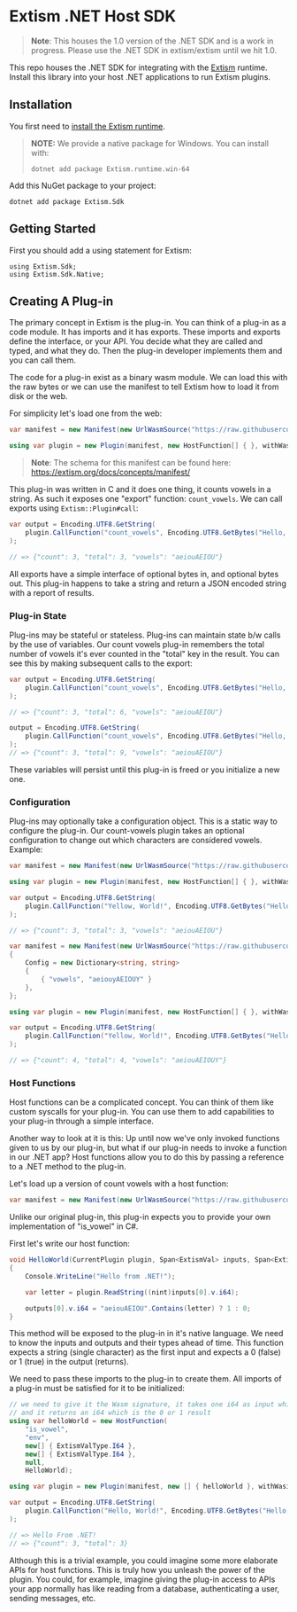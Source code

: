 # Extism .NET Host SDK

> **Note**: This houses the 1.0 version of the .NET SDK and is a work in progress. Please use the .NET SDK in extism/extism until we hit 1.0.

This repo houses the .NET SDK for integrating with the [Extism](https://extism.org/) runtime. Install this library into your host .NET applications to run Extism plugins.

## Installation

You first need to [install the Extism runtime](https://extism.org/docs/install).

> **__NOTE:__** We provide a native package for Windows. You can install with:
> ```
> dotnet add package Extism.runtime.win-64
>```

Add this NuGet package to your project:

```
dotnet add package Extism.Sdk
```

## Getting Started

First you should add a using statement for Extism:

```
using Extism.Sdk;
using Extism.Sdk.Native;
```

## Creating A Plug-in

The primary concept in Extism is the plug-in. You can think of a plug-in as a code module. It has imports and it has exports. These imports and exports define the interface, or your API. You decide what they are called and typed, and what they do. Then the plug-in developer implements them and you can call them.

The code for a plug-in exist as a binary wasm module. We can load this with the raw bytes or we can use the manifest to tell Extism how to load it from disk or the web.

For simplicity let's load one from the web:

```csharp
var manifest = new Manifest(new UrlWasmSource("https://raw.githubusercontent.com/extism/extism/main/wasm/code.wasm"));

using var plugin = new Plugin(manifest, new HostFunction[] { }, withWasi: true);
```

> **Note**: The schema for this manifest can be found here: https://extism.org/docs/concepts/manifest/


This plug-in was written in C and it does one thing, it counts vowels in a string. As such it exposes one "export" function: `count_vowels`. We can call exports using `Extism::Plugin#call`:

```csharp
var output = Encoding.UTF8.GetString(
    plugin.CallFunction("count_vowels", Encoding.UTF8.GetBytes("Hello, World!"))
);

// => {"count": 3, "total": 3, "vowels": "aeiouAEIOU"}
```

All exports have a simple interface of optional bytes in, and optional bytes out. This plug-in happens to take a string and return a JSON encoded string with a report of results.

### Plug-in State

Plug-ins may be stateful or stateless. Plug-ins can maintain state b/w calls by the use of variables. Our count vowels plug-in remembers the total number of vowels it's ever counted in the "total" key in the result. You can see this by making subsequent calls to the export:

```csharp
var output = Encoding.UTF8.GetString(
    plugin.CallFunction("count_vowels", Encoding.UTF8.GetBytes("Hello, World!"))
);

// => {"count": 3, "total": 6, "vowels": "aeiouAEIOU"}

output = Encoding.UTF8.GetString(
    plugin.CallFunction("count_vowels", Encoding.UTF8.GetBytes("Hello, World!"))
);
// => {"count": 3, "total": 9, "vowels": "aeiouAEIOU"}
```

These variables will persist until this plug-in is freed or you initialize a new one.

### Configuration

Plug-ins may optionally take a configuration object. This is a static way to configure the plug-in. Our count-vowels plugin takes an optional configuration to change out which characters are considered vowels. Example:

```csharp
var manifest = new Manifest(new UrlWasmSource("https://raw.githubusercontent.com/extism/extism/main/wasm/code.wasm"));

using var plugin = new Plugin(manifest, new HostFunction[] { }, withWasi: true);

var output = Encoding.UTF8.GetString(
    plugin.CallFunction("Yellow, World!", Encoding.UTF8.GetBytes("Hello, World!"))
);

// => {"count": 3, "total": 3, "vowels": "aeiouAEIOU"}

var manifest = new Manifest(new UrlWasmSource("https://raw.githubusercontent.com/extism/extism/main/wasm/count-vowels-host.wasm"))
{
    Config = new Dictionary<string, string>
    {
        { "vowels", "aeiouyAEIOUY" }
    },
};

using var plugin = new Plugin(manifest, new HostFunction[] { }, withWasi: true);

var output = Encoding.UTF8.GetString(
    plugin.CallFunction("Yellow, World!", Encoding.UTF8.GetBytes("Hello, World!"))
);

// => {"count": 4, "total": 4, "vowels": "aeiouAEIOUY"}
```

### Host Functions

Host functions can be a complicated concept. You can think of them like custom syscalls for your plug-in. You can use them to add capabilities to your plug-in through a simple interface.

Another way to look at it is this: Up until now we've only invoked functions given to us by our plug-in, but what if our plug-in needs to invoke a function in our .NET app? Host functions allow you to do this by passing a reference to a .NET method to the plug-in.

Let's load up a version of count vowels with a host function:

```csharp
var manifest = new Manifest(new UrlWasmSource("https://raw.githubusercontent.com/extism/extism/main/wasm/count-vowels-host.wasm"));
```

Unlike our original plug-in, this plug-in expects you to provide your own implementation of "is_vowel" in C#.

First let's write our host function:

```csharp
void HelloWorld(CurrentPlugin plugin, Span<ExtismVal> inputs, Span<ExtismVal> outputs, nint data)
{
    Console.WriteLine("Hello from .NET!");

    var letter = plugin.ReadString((nint)inputs[0].v.i64);

    outputs[0].v.i64 = "aeiouAEIOU".Contains(letter) ? 1 : 0;
}
```

This method will be exposed to the plug-in in it's native language. We need to know the inputs and outputs and their types ahead of time. This function expects a string (single character) as the first input and expects a 0 (false) or 1 (true) in the output (returns).

We need to pass these imports to the plug-in to create them. All imports of a plug-in must be satisfied for it to be initialized:

```csharp
// we need to give it the Wasm signature, it takes one i64 as input which acts as a pointer to a string
// and it returns an i64 which is the 0 or 1 result
using var helloWorld = new HostFunction(
    "is_vowel",
    "env",
    new[] { ExtismValType.I64 },
    new[] { ExtismValType.I64 },
    null,
    HelloWorld);

using var plugin = new Plugin(manifest, new [] { helloWorld }, withWasi: true);

var output = Encoding.UTF8.GetString(
    plugin.CallFunction("Hello, World!", Encoding.UTF8.GetBytes("Hello, World!"))
);

// => Hello From .NET!
// => {"count": 3, "total": 3}
```

Although this is a trivial example, you could imagine some more elaborate APIs for host functions. This is truly how you unleash the power of the plugin. You could, for example, imagine giving the plug-in access to APIs your app normally has like reading from a database, authenticating a user, sending messages, etc.